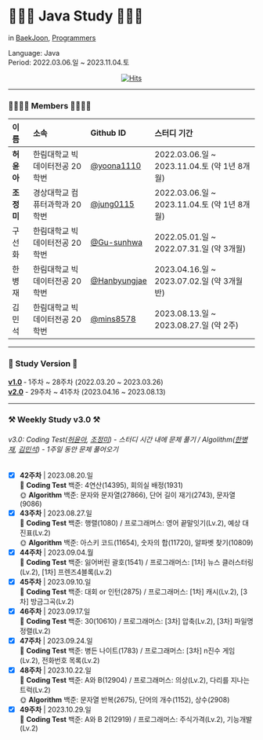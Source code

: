 # 👩🏻‍💻 Java Study 👨🏻‍💻
in [BaekJoon](https://www.acmicpc.net/), [Programmers](https://school.programmers.co.kr/learn/challenges?)  
   
Language: Java  
Period: 2022.03.06.일 ~ 2023.11.04.토  
<div align="center">

  [![Hits](https://hits.seeyoufarm.com/api/count/incr/badge.svg?url=https%3A%2F%2Fgithub.com%2Fjung0115%2Fheo-goo-joe-0306&count_bg=%233D95C8&title_bg=%234E4D7C&icon=java.svg&icon_color=%23DCDCDC&title=hits&edge_flat=false)](https://hits.seeyoufarm.com)
</div>

---

### 👨‍👩‍👧‍👦 Members 👨‍👩‍👧‍👦
| 이름 | 소속 | Github ID | 스터디 기간 |
| :--- | :--- | :--- | :--- |
| **허윤아** | 한림대학교 빅데이터전공 20학번 | [@yoona1110](https://github.com/yoona1110) | 2022.03.06.일 ~ 2023.11.04.토 (약 1년 8개월) |
| **조정미** | 경상대학교 컴퓨터과학과 20학번 | [@jung0115](https://github.com/jung0115) | 2022.03.06.일 ~ 2023.11.04.토 (약 1년 8개월) |
| 구선화 | 한림대학교 빅데이터전공 20학번 | [@Gu-sunhwa](https://github.com/Gu-sunhwa) | 2022.05.01.일 ~ 2022.07.31.일 (약 3개월) |
| 한병재 | 한림대학교 빅데이터전공 20학번 | [@Hanbyungjae](https://github.com/Hanbyungjae) | 2023.04.16.일 ~ 2023.07.02.일 (약 3개월 반) |
| 김민석 | 한림대학교 빅데이터전공 20학번 | [@mins8578](https://github.com/mins8578) | 2023.08.13.일 ~ 2023.08.27.일 (약 2주) |

---

### 🔆 Study Version 🔆
[**v1.0**](https://github.com/VSCodeNers/heo-goo-joe-0306/wiki/Weekly-Study-v1.0-%E2%80%90-1%EC%A3%BC%EC%B0%A8-~-28%EC%A3%BC%EC%B0%A8-(2022.03.20-~-2023.03.26)) ‐ 1주차 ~ 28주차 (2022.03.20 ~ 2023.03.26)  
[**v2.0**](https://github.com/VSCodeNers/heo-goo-joe-0306/wiki/Weekly-Study-v2.0-%E2%80%90-29%EC%A3%BC%EC%B0%A8-~-41%EC%A3%BC%EC%B0%A8-(2023.04.16-~-2023.08.13)) - 29주차 ~ 41주차 (2023.04.16 ~ 2023.08.13)  

---

### ⚒️ Weekly Study v3.0 ⚒️
###### v3.0: Coding Test([허윤아](https://github.com/yoona1110), [조정미](https://github.com/jung0115)) - 스터디 시간 내에 문제 풀기 / Algolithm([한병재](https://github.com/Hanbyungjae), [김민석](https://github.com/mins8578)) - 1주일 동안 문제 풀어오기
- [x] **42주차** | 2023.08.20.일  
🌝 **Coding Test** 백준: 4연산(14395), 회의실 배정(1931)    
🌞 **Algorithm** 백준: 문자와 문자열(27866), 단어 길이 재기(2743), 문자열(9086)  
- [x] **43주차** | 2023.08.27.일  
🌝 **Coding Test** 백준: 행렬(1080) / 프로그래머스: 영어 끝말잇기(Lv.2), 예상 대진표(Lv.2)  
🌞 **Algorithm** 백준: 아스키 코드(11654), 숫자의 합(11720), 알파벳 찾기(10809)  
- [x] **44주차** | 2023.09.04.월  
🌝 **Coding Test** 백준: 잃어버린 괄호(1541) / 프로그래머스: [1차] 뉴스 클러스터링(Lv.2), [1차] 프렌즈4블록(Lv.2)  
- [x] **45주차** | 2023.09.10.일  
🌝 **Coding Test** 백준: 대회 or 인턴(2875) / 프로그래머스: [1차] 캐시(Lv.2), [3차] 방금그곡(Lv.2)  
- [x] **46주차** | 2023.09.17.일  
🌝 **Coding Test** 백준: 30(10610) / 프로그래머스: [3차] 압축(Lv.2), [3차] 파일명 정렬(Lv.2)  
- [x] **47주차** | 2023.09.24.일  
🌝 **Coding Test** 백준: 병든 나이트(1783) / 프로그래머스: [3차] n진수 게임(Lv.2), 전화번호 목록(Lv.2)  
- [x] **48주차** | 2023.10.22.일  
🌝 **Coding Test** 백준: A와 B(12904) / 프로그래머스: 의상(Lv.2), 다리를 지나는 트럭(Lv.2)  
🌞 **Algorithm** 백준: 문자열 반복(2675), 단어의 개수(1152), 상수(2908)  
- [x] **49주차** | 2023.10.29.일  
🌝 **Coding Test** 백준: A와 B 2(12919) / 프로그래머스: 주식가격(Lv.2), 기능개발(Lv.2)  
